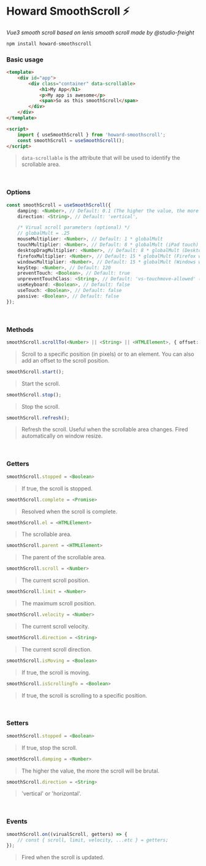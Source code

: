 # Howard SmoothScroll ⚡️
*Vue3 smooth scroll based on lenis smooth scroll made by @studio-freight*


```bash
npm install howard-smoothscroll
```


### Basic usage
```html
<template>
    <div id="app">
        <div class="container" data-scrollable>
            <h1>My App</h1>
            <p>My app is awesome</p>
            <span>So as this smoothScroll</span>
        </div>
    </div>
</template>

<script>
    import { useSmoothScroll } from 'howard-smoothscroll';
    const smoothScroll = useSmoothScroll();
</script>
```

> `data-scrollable` is the attribute that will be used to identify the scrollable area.

&nbsp;

### Options
```ts
const smoothScroll = useSmoothScroll({
    damping: <Number>, // Default: 0.1 (The higher the value, the more the scroll will be brutal)
    direction: <String>, // Default: 'vertical',

    /* Virual scroll parameters (optional) */
    // globalMult = .25
    mouseMultiplier: <Number>, // Default: 1 * globalMult
    touchMultiplier: <Number>, // Default: 8 * globalMult (iPad touch)
    desktopDragMultiplier: <Number>, // Default: 8 * globalMult (Desktop drag)
    firefoxMultiplier: <Number>, // Default: 15 * globalMult (Firefox wheel)
    windowsMultiplier: <Number>, // Default: 15 * globalMult (Windows wheel)
    keyStep: <Number>, // Default: 120
    preventTouch: <Boolean>, // Default: true
    unpreventTouchClass: <String>, // Default: 'vs-touchmove-allowed' (used to disabled touchmove on specific elements)
    useKeyboard: <Boolean>, // Default: false
    useTouch: <Boolean>, // Default: false
    passive: <Boolean>, // Default: false
});
```

&nbsp;

### Methods
```ts
smoothScroll.scrollTo(<Number> || <String> || <HTMLElement>, { offset: <Number> });
```
> Scroll to a specific position (in pixels) or to an element. You can also add an offset to the scroll position.

```ts
smoothScroll.start();
```
> Start the scroll.

```ts
smoothScroll.stop();
```
> Stop the scroll.

```ts
smoothScroll.refresh();
```
> Refresh the scroll. Useful when the scrollable area changes. Fired automatically on window resize.

&nbsp;

### Getters
```ts
smoothScroll.stopped = <Boolean>
```
> If true, the scroll is stopped.

```ts
smoothScroll.complete = <Promise>
```
> Resolved when the scroll is complete.

```ts
smoothScroll.el = <HTMLElement>
```
>The scrollable area.

```ts
smoothScroll.parent = <HTMLElement>
```
> The parent of the scrollable area.

```ts
smoothScroll.scroll = <Number>
```
> The current scroll position.

```ts
smoothScroll.limit = <Number>
```
> The maximum scroll position.

```ts
smoothScroll.velocity = <Number>
```
> The current scroll velocity.

```ts
smoothScroll.direction = <String>
```
> The current scroll direction.

```ts
smoothScroll.isMoving = <Boolean>
```
> If true, the scroll is moving.

```ts
smoothScroll.isScrollingTo = <Boolean>
```
> If true, the scroll is scrolling to a specific position.

&nbsp;

### Setters
```ts
smoothScroll.stopped = <Boolean>
```
> If true, stop the scroll.

```ts
smoothScroll.damping = <Number>
```
> The higher the value, the more the scroll will be brutal.

```ts
smoothScroll.direction = <String>
```
> 'vertical' or 'horizontal'.

&nbsp;

### Events
```ts
smoothScroll.on((virualScroll, getters) => {
    // const { scroll, limit, velocity, ...etc } = getters;
});
```
> Fired when the scroll is updated.
